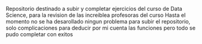 Repositorio destinado a subir y completar ejercicios del curso de Data Science, para la revision de las increiblea profesoras del curso
Hasta el momento no se ha desarollado ningun problema para subir el repositorio, solo complicaciones para deducir por mi cuenta las funciones pero todo se pudo completar con exitos
